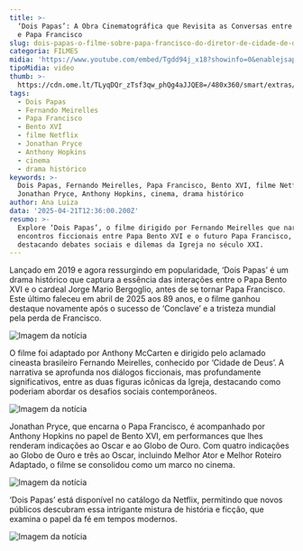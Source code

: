 ```yaml
---
title: >-
  ‘Dois Papas’: A Obra Cinematográfica que Revisita as Conversas entre Bento XVI
  e Papa Francisco
slug: dois-papas-o-filme-sobre-papa-francisco-do-diretor-de-cidade-de-deus
categoria: FILMES
midia: 'https://www.youtube.com/embed/Tgdd94j_x18?showinfo=0&enablejsapi=1'
tipoMidia: video
thumb: >-
  https://cdn.ome.lt/TLyqDQr_zTsf3qw_phQg4aJJQE8=/480x360/smart/extras/conteudos/omelete_THUMB_-_2025-02-24T104316.089.png
tags:
  - Dois Papas
  - Fernando Meirelles
  - Papa Francisco
  - Bento XVI
  - filme Netflix
  - Jonathan Pryce
  - Anthony Hopkins
  - cinema
  - drama histórico
keywords: >-
  Dois Papas, Fernando Meirelles, Papa Francisco, Bento XVI, filme Netflix,
  Jonathan Pryce, Anthony Hopkins, cinema, drama histórico
author: Ana Luiza
data: '2025-04-21T12:36:00.200Z'
resumo: >-
  Explore ‘Dois Papas’, o filme dirigido por Fernando Meirelles que narra
  encontros ficcionais entre Papa Bento XVI e o futuro Papa Francisco,
  destacando debates sociais e dilemas da Igreja no século XXI.
---
```


Lançado em 2019 e agora ressurgindo em popularidade, ‘Dois Papas’ é um drama histórico que captura a essência das interações entre o Papa Bento XVI e o cardeal Jorge Mario Bergoglio, antes de se tornar Papa Francisco. Este último faleceu em abril de 2025 aos 89 anos, e o filme ganhou destaque novamente após o sucesso de ‘Conclave’ e a tristeza mundial pela perda de Francisco.

![Imagem da notícia](https://cdn.ome.lt/S3VfEm4QlMO8qWuHL3ng98bU44c=/fit-in/837x500/smart/uploads/conteudo/fotos/vNaCGEBjGlEMPPhmJCLVeOdUtXc.jpg)

O filme foi adaptado por Anthony McCarten e dirigido pelo aclamado cineasta brasileiro Fernando Meirelles, conhecido por ‘Cidade de Deus’. A narrativa se aprofunda nos diálogos ficcionais, mas profundamente significativos, entre as duas figuras icônicas da Igreja, destacando como poderiam abordar os desafios sociais contemporâneos.

![Imagem da notícia](https://cdn.ome.lt/6voAQ4BCbkmWZP6MdHKyIQPAQ-Q=/fit-in/837x500/smart/uploads/conteudo/fotos/7pnUeby82XW3CgQ8sepsZet2tkt.jpg)

Jonathan Pryce, que encarna o Papa Francisco, é acompanhado por Anthony Hopkins no papel de Bento XVI, em performances que lhes renderam indicações ao Oscar e ao Globo de Ouro. Com quatro indicações ao Globo de Ouro e três ao Oscar, incluindo Melhor Ator e Melhor Roteiro Adaptado, o filme se consolidou como um marco no cinema.

![Imagem da notícia](https://cdn.ome.lt/M0kMXuy2okG3wakbG0uVCtk_TcY=/fit-in/837x500/smart/uploads/conteudo/fotos/bOPessdyd0dChHy70FM8Om7CgDg.jpg)

‘Dois Papas’ está disponível no catálogo da Netflix, permitindo que novos públicos descubram essa intrigante mistura de história e ficção, que examina o papel da fé em tempos modernos.

![Imagem da notícia](https://cdn.ome.lt/RKk-nrfij2HY7zBgSaTHo1EZ6LY=/fit-in/837x500/smart/uploads/conteudo/fotos/mHz65gYQ3SmkQH3GKWSKWUkK5zW.jpg)
